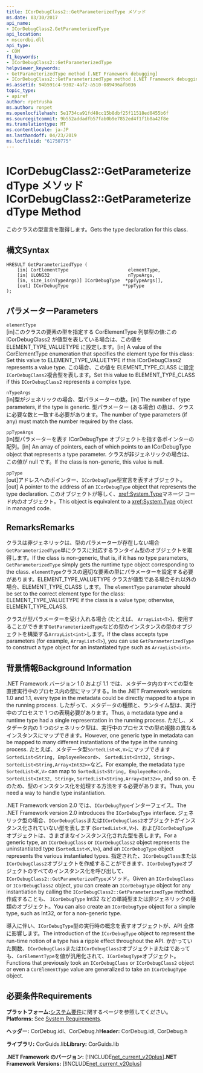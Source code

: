 ```yaml
---
title: ICorDebugClass2::GetParameterizedType メソッド
ms.date: 03/30/2017
api_name:
- ICorDebugClass2.GetParameterizedType
api_location:
- mscordbi.dll
api_type:
- COM
f1_keywords:
- ICorDebugClass2::GetParameterizedType
helpviewer_keywords:
- GetParameterizedType method [.NET Framework debugging]
- ICorDebugClass2::GetParameterizedType method [.NET Framework debugging]
ms.assetid: 94b591c4-9302-4af2-a510-089496afb036
topic_type:
- apiref
author: rpetrusha
ms.author: ronpet
ms.openlocfilehash: 5e1734ca91fd48cc15b8dbf25f11518ed0455b6f
ms.sourcegitcommit: 9b552addadfb57fab0b9e7852ed4f1f1b8a42f8e
ms.translationtype: MT
ms.contentlocale: ja-JP
ms.lasthandoff: 04/23/2019
ms.locfileid: "61750775"
---
```

# <a name="icordebugclass2getparameterizedtype-method"></a><span data-ttu-id="0c669-102">ICorDebugClass2::GetParameterizedType メソッド</span><span class="sxs-lookup"><span data-stu-id="0c669-102">ICorDebugClass2::GetParameterizedType Method</span></span>
<span data-ttu-id="0c669-103">このクラスの型宣言を取得します。</span><span class="sxs-lookup"><span data-stu-id="0c669-103">Gets the type declaration for this class.</span></span>  
  
## <a name="syntax"></a><span data-ttu-id="0c669-104">構文</span><span class="sxs-lookup"><span data-stu-id="0c669-104">Syntax</span></span>  
  
```  
HRESULT GetParameterizedType (  
    [in] CorElementType                      elementType,  
    [in] ULONG32                             nTypeArgs,  
    [in, size_is(nTypeArgs)] ICorDebugType  *ppTypeArgs[],  
    [out] ICorDebugType                    **ppType  
);  
```  
  
## <a name="parameters"></a><span data-ttu-id="0c669-105">パラメーター</span><span class="sxs-lookup"><span data-stu-id="0c669-105">Parameters</span></span>  
 `elementType`  
 <span data-ttu-id="0c669-106">[in]このクラスの要素の型を指定する CorElementType 列挙型の値:この ICorDebugClass2 が値型を表している場合は、この値を ELEMENT_TYPE_VALUETYPE に設定します。</span><span class="sxs-lookup"><span data-stu-id="0c669-106">[in] A value of the CorElementType enumeration that specifies the element type for this class: Set this value to ELEMENT_TYPE_VALUETYPE if this ICorDebugClass2 represents a value type.</span></span> <span data-ttu-id="0c669-107">この場合、この値を ELEMENT_TYPE_CLASS に設定`ICorDebugClass2`複合型を表します。</span><span class="sxs-lookup"><span data-stu-id="0c669-107">Set this value to ELEMENT_TYPE_CLASS if this `ICorDebugClass2` represents a complex type.</span></span>  
  
 `nTypeArgs`  
 <span data-ttu-id="0c669-108">[in]型がジェネリックの場合、型パラメーターの数。</span><span class="sxs-lookup"><span data-stu-id="0c669-108">[in] The number of type parameters, if the type is generic.</span></span> <span data-ttu-id="0c669-109">型パラメーター (ある場合) の数は、クラスに必要な数と一致する必要があります。</span><span class="sxs-lookup"><span data-stu-id="0c669-109">The number of type parameters (if any) must match the number required by the class.</span></span>  
  
 `ppTypeArgs`  
 <span data-ttu-id="0c669-110">[in]型パラメーターを表す ICorDebugType オブジェクトを指す各ポインターの配列。</span><span class="sxs-lookup"><span data-stu-id="0c669-110">[in] An array of pointers, each of which points to an ICorDebugType object that represents a type parameter.</span></span> <span data-ttu-id="0c669-111">クラスが非ジェネリックの場合は、この値が null です。</span><span class="sxs-lookup"><span data-stu-id="0c669-111">If the class is non-generic, this value is null.</span></span>  
  
 `ppType`  
 <span data-ttu-id="0c669-112">[out]アドレスへのポインター、`ICorDebugType`型宣言を表すオブジェクト。</span><span class="sxs-lookup"><span data-stu-id="0c669-112">[out] A pointer to the address of an `ICorDebugType` object that represents the type declaration.</span></span> <span data-ttu-id="0c669-113">このオブジェクトが等しく、<xref:System.Type>マネージ コード内のオブジェクト。</span><span class="sxs-lookup"><span data-stu-id="0c669-113">This object is equivalent to a <xref:System.Type> object in managed code.</span></span>  
  
## <a name="remarks"></a><span data-ttu-id="0c669-114">Remarks</span><span class="sxs-lookup"><span data-stu-id="0c669-114">Remarks</span></span>  
 <span data-ttu-id="0c669-115">クラスは非ジェネリックは、型のパラメーターが存在しない場合`GetParameterizedType`単にクラスに対応するランタイム型のオブジェクトを取得します。</span><span class="sxs-lookup"><span data-stu-id="0c669-115">If the class is non-generic, that is, if it has no type parameters, `GetParameterizedType` simply gets the runtime type object corresponding to the class.</span></span> <span data-ttu-id="0c669-116">`elementType`クラスの適切な要素の型にパラメーターを設定する必要があります。ELEMENT_TYPE_VALUETYPE クラスが値型である場合それ以外の場合、ELEMENT_TYPE_CLASS します。</span><span class="sxs-lookup"><span data-stu-id="0c669-116">The `elementType` parameter should be set to the correct element type for the class: ELEMENT_TYPE_VALUETYPE if the class is a value type; otherwise, ELEMENT_TYPE_CLASS.</span></span>  
  
 <span data-ttu-id="0c669-117">クラスが型パラメーターを受け入れる場合 (たとえば、 `ArrayList<T>`)、使用することができます`GetParameterizedType`などの型のインスタンスの型のオブジェクトを構築する`ArrayList<int>`します。</span><span class="sxs-lookup"><span data-stu-id="0c669-117">If the class accepts type parameters (for example, `ArrayList<T>`), you can use `GetParameterizedType` to construct a type object for an instantiated type such as `ArrayList<int>`.</span></span>  
  
## <a name="background-information"></a><span data-ttu-id="0c669-118">背景情報</span><span class="sxs-lookup"><span data-stu-id="0c669-118">Background Information</span></span>  
 <span data-ttu-id="0c669-119">.NET Framework バージョン 1.0 および 1.1 では、メタデータ内のすべての型を直接実行中のプロセス内の型にマップする。</span><span class="sxs-lookup"><span data-stu-id="0c669-119">In the .NET Framework versions 1.0 and 1.1, every type in the metadata could be directly mapped to a type in the running process.</span></span> <span data-ttu-id="0c669-120">したがって、メタデータの種類と、ランタイム型は、実行中のプロセスで 1 つの表現必要があります。</span><span class="sxs-lookup"><span data-stu-id="0c669-120">Thus, a metadata type and a runtime type had a single representation in the running process.</span></span> <span data-ttu-id="0c669-121">ただし、メタデータ内の 1 つのジェネリック型は、実行中のプロセスでの型の複数の異なるインスタンスにマップできます。</span><span class="sxs-lookup"><span data-stu-id="0c669-121">However, one generic type in metadata can be mapped to many different instantiations of the type in the running process.</span></span> <span data-ttu-id="0c669-122">たとえば、メタデータ型`SortedList<K,V>`にマップできます`SortedList<String, EmployeeRecord>`、 `SortedList<Int32, String>`、`SortedList<String,Array<Int32>>`など。</span><span class="sxs-lookup"><span data-stu-id="0c669-122">For example, the metadata type `SortedList<K,V>` can map to `SortedList<String, EmployeeRecord>`, `SortedList<Int32, String>`, `SortedList<String,Array<Int32>>`, and so on.</span></span> <span data-ttu-id="0c669-123">そのため、型のインスタンス化を処理する方法をする必要があります。</span><span class="sxs-lookup"><span data-stu-id="0c669-123">Thus, you need a way to handle type instantiation.</span></span>  
  
 <span data-ttu-id="0c669-124">.NET Framework version 2.0 では、`ICorDebugType`インターフェイス。</span><span class="sxs-lookup"><span data-stu-id="0c669-124">The .NET Framework version 2.0 introduces the `ICorDebugType` interface.</span></span> <span data-ttu-id="0c669-125">ジェネリック型の場合、`ICorDebugClass`または`ICorDebugClass2`オブジェクトがインスタンス化されていない型を表します (`SortedList<K,V>`)、および`ICorDebugType`オブジェクトは、さまざまなインスタンス化された型を表します。</span><span class="sxs-lookup"><span data-stu-id="0c669-125">For a generic type, an `ICorDebugClass` or `ICorDebugClass2` object represents the uninstantiated type (`SortedList<K,V>`), and an `ICorDebugType` object represents the various instantiated types.</span></span> <span data-ttu-id="0c669-126">指定された、`ICorDebugClass`または`ICorDebugClass2`オブジェクトを作成することができます、`ICorDebugType`オブジェクトのすべてのインスタンス化を呼び出して、`ICorDebugClass2::GetParameterizedType`メソッド。</span><span class="sxs-lookup"><span data-stu-id="0c669-126">Given an `ICorDebugClass` or `ICorDebugClass2` object, you can create an `ICorDebugType` object for any instantiation by calling the `ICorDebugClass2::GetParameterizedType` method.</span></span> <span data-ttu-id="0c669-127">作成することも、 `ICorDebugType` Int32 などの単純型または非ジェネリックの種類のオブジェクト。</span><span class="sxs-lookup"><span data-stu-id="0c669-127">You can also create an `ICorDebugType` object for a simple type, such as Int32, or for a non-generic type.</span></span>  
  
 <span data-ttu-id="0c669-128">導入に伴い、`ICorDebugType`型の実行時の概念を表すオブジェクトが、API 全体に影響します。</span><span class="sxs-lookup"><span data-stu-id="0c669-128">The introduction of the `ICorDebugType` object to represent the run-time notion of a type has a ripple effect throughout the API.</span></span> <span data-ttu-id="0c669-129">かかっていた関数、`ICorDebugClass`または`ICorDebugClass2`オブジェクトまたはであっても、`CorElementType`を値が汎用化されて、`ICorDebugType`オブジェクト。</span><span class="sxs-lookup"><span data-stu-id="0c669-129">Functions that previously took an `ICorDebugClass` or `ICorDebugClass2` object or even a `CorElementType` value are generalized to take an `ICorDebugType` object.</span></span>  
  
## <a name="requirements"></a><span data-ttu-id="0c669-130">必要条件</span><span class="sxs-lookup"><span data-stu-id="0c669-130">Requirements</span></span>  
 <span data-ttu-id="0c669-131">**プラットフォーム:**[システム要件](../../../../docs/framework/get-started/system-requirements.md)に関するページを参照してください。</span><span class="sxs-lookup"><span data-stu-id="0c669-131">**Platforms:** See [System Requirements](../../../../docs/framework/get-started/system-requirements.md).</span></span>  
  
 <span data-ttu-id="0c669-132">**ヘッダー:** CorDebug.idl、CorDebug.h</span><span class="sxs-lookup"><span data-stu-id="0c669-132">**Header:** CorDebug.idl, CorDebug.h</span></span>  
  
 <span data-ttu-id="0c669-133">**ライブラリ:** CorGuids.lib</span><span class="sxs-lookup"><span data-stu-id="0c669-133">**Library:** CorGuids.lib</span></span>  
  
 <span data-ttu-id="0c669-134">**.NET Framework のバージョン:** [!INCLUDE[net_current_v20plus](../../../../includes/net-current-v20plus-md.md)]</span><span class="sxs-lookup"><span data-stu-id="0c669-134">**.NET Framework Versions:** [!INCLUDE[net_current_v20plus](../../../../includes/net-current-v20plus-md.md)]</span></span>
